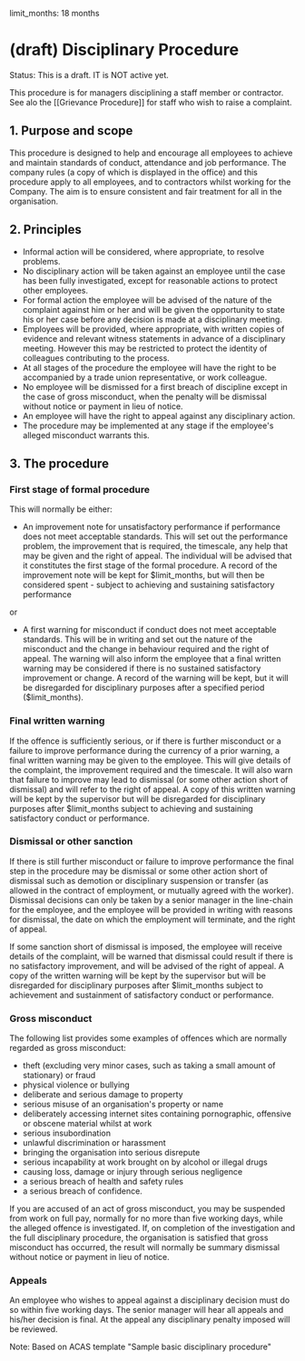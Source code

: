 limit_months: 18 months

# (draft) Disciplinary Procedure 

Status: This is a draft. IT is NOT active yet.

This procedure is for managers disciplining a staff member or contractor.
See alo the [[Grievance Procedure]] for staff who wish to raise a complaint.

## 1. Purpose and scope

This procedure is designed to help and encourage all employees to achieve and maintain standards of conduct, attendance and job performance. The company rules (a copy of which is displayed in the office) and this procedure apply to all employees, and to contractors whilst working for the Company. The aim is to ensure consistent and fair treatment for all in the organisation.

## 2. Principles

 - Informal action will be considered, where appropriate, to resolve problems.
 - No disciplinary action will be taken against an employee until the case has been fully investigated, except for reasonable actions to protect other employees.
 - For formal action the employee will be advised of the nature of the complaint against him or her and will be given the opportunity to state his or her case before any decision is made at a disciplinary meeting.
 - Employees will be provided, where appropriate, with written copies of evidence and relevant witness statements in advance of a disciplinary meeting. However this may be restricted to protect the identity of colleagues contributing to the process.
 - At all stages of the procedure the employee will have the right to be accompanied by a trade union representative, or work colleague.
 - No employee will be dismissed for a first breach of discipline except in the case of gross misconduct, when the penalty will be dismissal without notice or payment in lieu of notice.
 - An employee will have the right to appeal against any disciplinary action.
 - The procedure may be implemented at any stage if the employee's alleged misconduct warrants this.

## 3. The procedure

### First stage of formal procedure

This will normally be either:

 - An improvement note for unsatisfactory performance if performance does not meet acceptable standards. This will set out the performance problem, the improvement that is required, the timescale, any help that may be given and the right of appeal. The individual will be advised that it constitutes the first stage of the formal procedure. A record of the improvement note will be kept for $limit_months, but will then be considered spent - subject to achieving and sustaining satisfactory performance

or

 - A first warning for misconduct if conduct does not meet acceptable standards. This will be in writing and set out the nature of the misconduct and the change in behaviour required and the right of appeal. The warning will also inform the employee that a final written warning may be considered if there is no sustained satisfactory improvement or change. A record of the warning will be kept, but it will be disregarded for disciplinary purposes after a specified period ($limit_months).

### Final written warning

If the offence is sufficiently serious, or if there is further misconduct or a failure to improve performance during the currency of a prior warning, a final written warning may be given to the employee. This will give details of the complaint, the improvement required and the timescale. It will also warn that failure to improve may lead to dismissal (or some other action short of dismissal) and will refer to the right of appeal. A copy of this written warning will be kept by the supervisor but will be disregarded for disciplinary purposes after $limit_months subject to achieving and sustaining satisfactory conduct or performance.

### Dismissal or other sanction

If there is still further misconduct or failure to improve performance the final step in the procedure may be dismissal or some other action short of dismissal such as demotion or disciplinary suspension or transfer (as allowed in the contract of employment, or mutually agreed with the worker). Dismissal decisions can only be taken by a senior manager in the line-chain for the employee, and the employee will be provided in writing with reasons for dismissal, the date on which the employment will terminate, and the right of appeal.

If some sanction short of dismissal is imposed, the employee will receive details of the complaint, will be warned that dismissal could result if there is no satisfactory improvement, and will be advised of the right of appeal. A copy of the written warning will be kept by the supervisor but will be disregarded for disciplinary purposes after $limit_months subject to achievement and sustainment of satisfactory conduct or performance.

### Gross misconduct

The following list provides some examples of offences which are normally regarded as gross misconduct:

 - theft (excluding very minor cases, such as taking a small amount of stationary) or fraud
 - physical violence or bullying
 - deliberate and serious damage to property
 - serious misuse of an organisation's property or name
 - deliberately accessing internet sites containing pornographic, offensive or obscene material whilst at work
 - serious insubordination
 - unlawful discrimination or harassment
 - bringing the organisation into serious disrepute
 - serious incapability at work brought on by alcohol or illegal drugs
 - causing loss, damage or injury through serious negligence
 - a serious breach of health and safety rules
 - a serious breach of confidence.

If you are accused of an act of gross misconduct, you may be suspended from work on full pay, normally for no more than five working days, while the alleged offence is investigated. If, on completion of the investigation and the full disciplinary procedure, the organisation is satisfied that gross misconduct has occurred, the result will normally be summary dismissal without notice or payment in lieu of notice.

### Appeals

An employee who wishes to appeal against a disciplinary decision must do so within five working days. The senior manager will hear all appeals and his/her decision is final. At the appeal any disciplinary penalty imposed will be reviewed.

Note: Based on ACAS template "Sample basic disciplinary procedure"
